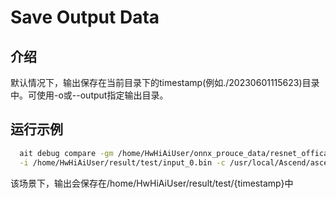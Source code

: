 # Save Output Data


## 介绍

默认情况下，输出保存在当前目录下的timestamp(例如./20230601115623)目录中。可使用-o或--output指定输出目录。

## 运行示例

```sh
  ait debug compare -gm /home/HwHiAiUser/onnx_prouce_data/resnet_offical.onnx -om /home/HwHiAiUser/onnx_prouce_data/model/resnet50.om \
  -i /home/HwHiAiUser/result/test/input_0.bin -c /usr/local/Ascend/ascend-toolkit/latest -o /home/HwHiAiUser/result/test
```
该场景下，输出会保存在/home/HwHiAiUser/result/test/{timestamp}中

```